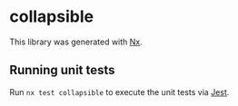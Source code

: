 # collapsible

This library was generated with [Nx](https://nx.dev).

## Running unit tests

Run `nx test collapsible` to execute the unit tests via [Jest](https://jestjs.io).

